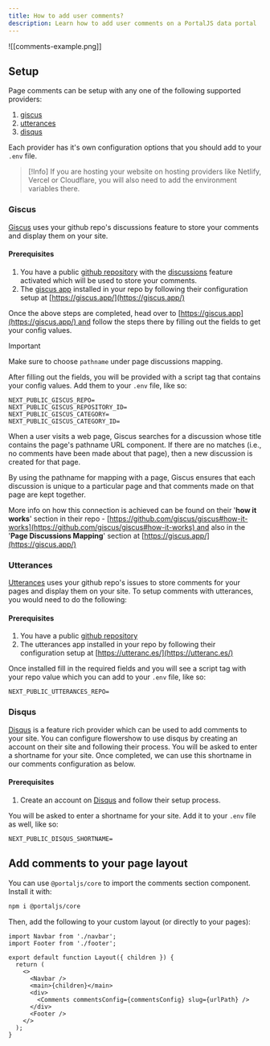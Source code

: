 ```yaml
---
title: How to add user comments?
description: Learn how to add user comments on a PortalJS data portal
---
```


![[comments-example.png]]

## Setup

Page comments can be setup with any one of the following supported providers:

1.  [giscus](https://giscus.app/)
2.  [utterances](https://utteranc.es/)
3.  [disqus](https://disqus.com/)

Each provider has it's own configuration options that you should add to your `.env` file.

> [!Info]
> If you are hosting your website on hosting providers like Netlify, Vercel or Cloudflare, you will also need to add the environment variables there.

### Giscus

[Giscus](https://giscus.app/) uses your github repo's discussions feature to store your comments and display them on your site.

#### Prerequisites

1.  You have a public [github repository](https://docs.github.com/en/get-started/quickstart/create-a-repo) with the [discussions](https://docs.github.com/en/github/administering-a-repository/managing-repository-settings/enabling-or-disabling-github-discussions-for-a-repository) feature activated which will be used to store your comments.
2.  The [giscus app](https://github.com/apps/giscus) installed in your repo by following their configuration setup at [https://giscus.app/](https://giscus.app/)

Once the above steps are completed, head over to [https://giscus.app](https://giscus.app/) and follow the steps there by filling out the fields to get your config values.

> [!important]
> Make sure to choose `pathname` under page discussions mapping.

After filling out the fields, you will be provided with a script tag that contains your config values. Add them to your `.env` file, like so:

```
NEXT_PUBLIC_GISCUS_REPO=
NEXT_PUBLIC_GISCUS_REPOSITORY_ID=
NEXT_PUBLIC_GISCUS_CATEGORY=
NEXT_PUBLIC_GISCUS_CATEGORY_ID=
```

When a user visits a web page, Giscus searches for a discussion whose title contains the page's pathname URL component. If there are no matches (i.e., no comments have been made about that page), then a new discussion is created for that page.

By using the pathname for mapping with a page, Giscus ensures that each discussion is unique to a particular page and that comments made on that page are kept together.

More info on how this connection is achieved can be found on their '**how it works**' section in their repo - [https://github.com/giscus/giscus#how-it-works](https://github.com/giscus/giscus#how-it-works) and also in the '**Page Discussions Mapping**' section at [https://giscus.app/](https://giscus.app/)

### Utterances

[Utterances](https://utteranc.es/) uses your github repo's issues to store comments for your pages and display them on your site. To setup comments with utterances, you would need to do the following:

#### Prerequisites

1.  You have a public [github repository](https://docs.github.com/en/get-started/quickstart/create-a-repo)
2.  The utterances app installed in your repo by following their configuration setup at [https://utteranc.es/](https://utteranc.es/)

Once installed fill in the required fields and you will see a script tag with your repo value which you can add to your `.env` file, like so:

```
NEXT_PUBLIC_UTTERANCES_REPO=
```

### Disqus

[Disqus](https://disqus.com/) is a feature rich provider which can be used to add comments to your site. You can configure flowershow to use disqus by creating an account on their site and following their process. You will be asked to enter a shortname for your site. Once completed, we can use this shortname in our comments configuration as below.

#### Prerequisites

1.  Create an account on [Disqus](https://disqus.com/) and follow their setup process.

You will be asked to enter a shortname for your site. Add it to your `.env` file as well, like so:

```
NEXT_PUBLIC_DISQUS_SHORTNAME=
```

## Add comments to your page layout

You can use `@portaljs/core` to import the comments section component. Install it with:

```sh
npm i @portaljs/core
```

Then, add the following to your custom layout (or directly to your pages):

```tsx
import Navbar from './navbar';
import Footer from './footer';

export default function Layout({ children }) {
  return (
    <>
      <Navbar />
      <main>{children}</main>
      <div>
        <Comments commentsConfig={commentsConfig} slug={urlPath} />
      </div>
      <Footer />
    </>
  );
}
```
